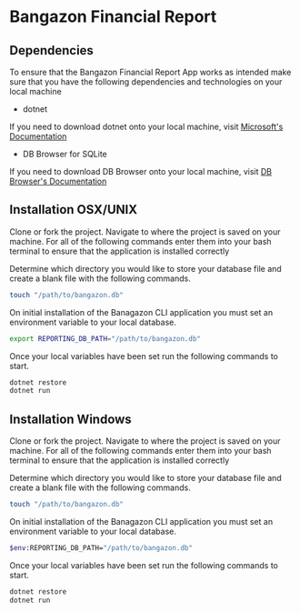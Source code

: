 # Bangazon Financial Report 

## Dependencies

To ensure that the  Bangazon Financial Report App works as intended make sure that you have the following dependencies and technologies on your local machine

- dotnet 

If you need to download dotnet onto your local machine, visit [Microsoft's Documentation](https://www.microsoft.com/en-us/download/details.aspx?id=30653)

- DB Browser for SQLite

If you need to download DB Browser onto your local machine, visit [DB Browser's Documentation](http://sqlitebrowser.org/)

## Installation OSX/UNIX

Clone or fork the project. Navigate to where the project is saved on your machine. For all of the following commands enter them into your bash terminal to ensure that the application is installed correctly


Determine which directory you would like to store your database file and create a blank file with the following commands.
```Bash
touch "/path/to/bangazon.db"
```

On initial installation of the Banagazon CLI application you must set an environment variable to your local database.
```Bash
export REPORTING_DB_PATH="/path/to/bangazon.db"
```


Once your local variables have been set run the following commands to start.
```Bash
dotnet restore
dotnet run
```

## Installation Windows

Clone or fork the project. Navigate to where the project is saved on your machine. For all of the following commands enter them into your bash terminal to ensure that the application is installed correctly


Determine which directory you would like to store your database file and create a blank file with the following commands.
```Bash
touch "/path/to/bangazon.db"
```


On initial installation of the Banagazon CLI application you must set an environment variable to your local database.
```Bash
$env:REPORTING_DB_PATH="/path/to/bangazon.db"
```

Once your local variables have been set run the following commands to start.
```Bash
dotnet restore
dotnet run
```
